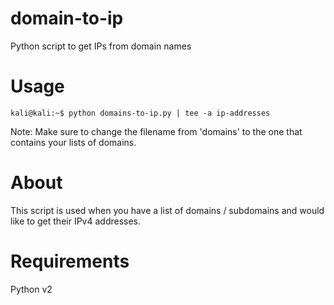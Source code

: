 # domain-to-ip
Python script to get IPs from domain names

# Usage

`kali@kali:~$ python domains-to-ip.py | tee -a ip-addresses`

Note: Make sure to change the filename from 'domains' to the one that contains your lists of domains.

# About
This script is used when you have a list of domains / subdomains and would like to get their IPv4 addresses.

# Requirements
Python v2
